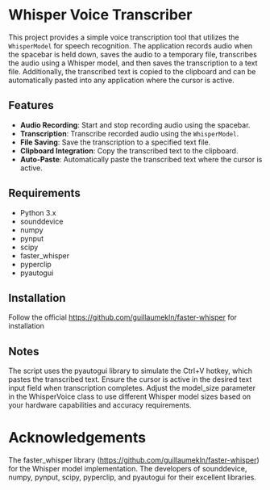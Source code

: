 # Whisper Voice Transcriber

This project provides a simple voice transcription tool that utilizes the `WhisperModel` for speech recognition. The application records audio when the spacebar is held down, saves the audio to a temporary file, transcribes the audio using a Whisper model, and then saves the transcription to a text file. Additionally, the transcribed text is copied to the clipboard and can be automatically pasted into any application where the cursor is active.

## Features

- **Audio Recording**: Start and stop recording audio using the spacebar.
- **Transcription**: Transcribe recorded audio using the `WhisperModel`.
- **File Saving**: Save the transcription to a specified text file.
- **Clipboard Integration**: Copy the transcribed text to the clipboard.
- **Auto-Paste**: Automatically paste the transcribed text where the cursor is active.

## Requirements

- Python 3.x
- sounddevice
- numpy
- pynput
- scipy
- faster_whisper
- pyperclip
- pyautogui

## Installation

Follow the official https://github.com/guillaumekln/faster-whisper for installation


##  Notes
The script uses the pyautogui library to simulate the Ctrl+V hotkey, which pastes the transcribed text. Ensure the cursor is active in the desired text input field when transcription completes.
Adjust the model_size parameter in the WhisperVoice class to use different Whisper model sizes based on your hardware capabilities and accuracy requirements.



# Acknowledgements
The faster_whisper library (https://github.com/guillaumekln/faster-whisper) for the Whisper model implementation.
The developers of sounddevice, numpy, pynput, scipy, pyperclip, and pyautogui for their excellent libraries.